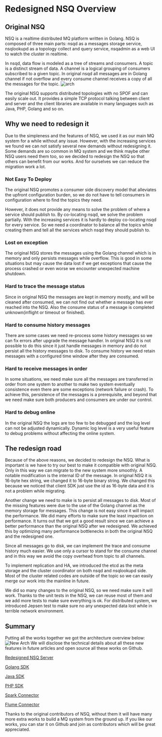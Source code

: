 # Redesigned NSQ Overview

## Original NSQ

NSQ is a realtime distributed MQ platform written in Golang. NSQ is composed of three main parts: nsqd as a messages storage service, nsqlookupd as a topology collect and query service, nsqadmin as a web UI to watch the cluster in realtime.

In nsqd, data flow is modeled as a tree of streams and consumers. A topic is a distinct stream of data. A channel is a logical grouping of consumers subscribed to a given topic. In original nsqd all messages are in Golang channel if not overflow and every consume channel receives a copy of all the messages for the topic. 
![arch](https://f.cloud.github.com/assets/187441/1700696/f1434dc8-6029-11e3-8a66-18ca4ea10aca.gif "arch")

The original NSQ supports distributed topologies with no SPOF and can easily scale out. It provides a simple TCP protocol talking between client and server and the client libraries are available in many languages such as Java, PHP, Golang and so on.

## Why we need to redesign it

Due to the simpleness and the features of NSQ, we used it as our main MQ system for a while without any issue. However, with the increasing services we found we can not satisfy several new demands without redesigning it. Some demands are so common in MQ system and we think maybe other NSQ users need them too, so we decided to redesign the NSQ so that others can benefit from our works. And for ourselves we can reduce the migration work a lot.

### Not Easy To Deploy

The original NSQ promotes a consumer side discovery model that alleviates the upfront configuration burden, so we do not have to tell consumers in configuration where to find the topics they need.

However, it does not provide any means to solve the problem of where a service should publish to. By co-locating nsqd, we solve the problem partially. With the increasing services it is hardly to deploy co-locating nsqd for every service. So we need a coordinator to balance all the topics while creating them and tell all the services which nsqd they should publish to.

### Lost on exception

The original NSQ stores the messages using the Golang channel which is in memory and only persists messages while overflow. This is good in some situations but may cause the data lost if we get exceptions that cause the process crashed or even worse we encounter unexpected machine shutdown.

### Hard to trace the message status

Since in original NSQ the messages are kept in memory mostly, and will be cleaned after consumed, we can not find out whether a message has ever reached into the NSQ. Also the consume status of a message is completed unknown(inflight or timeout or finished).

### Hard to consume history messages

There are some cases we need re-process some history messages so we can fix errors after upgrade the message handler. In original NSQ it is not possible to do this since it just handle messages in memory and do not persist all the history messages to disk. To consume history we need retain messages with a configured time window after they are consumed.

### Hard to receive messages in order

In some situations, we need make sure all the messages are transferred in order from one system to another to make two system eventually consistence even there are some exceptions (network failure or crash). To achieve this, persistence of the messages is a prerequisite, and beyond that we need make sure both producers and consumers are under our control.

### Hard to debug online

In the original NSQ the logs are too few to be debugged and the log level can not be adjusted dynamically. Dynamic log level is a very useful feature to debug problems without affecting the online system.

## The redesign road

Because of the above reasons, we decided to redesign the NSQ. What is important is we have to try our best to make it compatible with original NSQ. Only in this way we can migrate to the new system more smoothly. A notable modification is the internal ID of the message. In original NSQ it is 16-byte hex string, we changed it to 16-byte binary string. We changed this because we noticed that client SDK just use the id as 16-byte data and it is not a problem while migrating.

Another change we need to make is to persist all messages to disk. Most of the missing features were due to the use of the Golang channel as the memory storage for messages. This change is not easy since it will impact the performance. We did many efforts to make sure the least impaction on performance. It turns out that we got a good result since we can achieve a better performance than the original NSQ after we redesigned. We achieved this by optimizing many performance bottlenecks in both the original NSQ and the redesigned one.

Since all messages go to disk, we can implement the trace and consume history much easier. We use only a cursor to stand for the consume channel and in this way we avoid the copy overhead from topic to all channels.

To implement replication and HA, we introduced the etcd as the meta storage and the cluster coordinator on both nsqd and nsqlookupd side. Most of the cluster related codes are outside of the topic so we can easily merge our work into the mainline in future.

We did so many changes to the original NSQ, so we need make sure it will work. Thanks to the unit tests in the NSQ, we can reuse most of them and we add more tests to make sure everything is ok. For distributed system, we introduced Jepsen test to make sure no any unexpected data lost while in terrible network environment.

## Summary

Putting all the works together we got the architecture overview below: 
![New Arch](https://raw.githubusercontent.com/youzan/nsq/master/doc/NSQ%20redesigned%20arch.png "New arch")
We will disclose the technical details about all these new features in future articles and open source all these works on Github.

[Redesigned NSQ Server](https://github.com/youzan/nsq)

[Golang SDK](https://github.com/absolute8511/go-nsq)

[Java SDK](https://github.com/youzan/nsqJavaSDK)

[PHP SDK](https://github.com/youzan/php-nsq-client)

[Spark Connector](https://github.com/youzan/spark-nsq-consumer)

[Flume Connector](https://github.com/DoraALin/flume-nsq-sink)

Thanks to the original contributors of NSQ, without them it will have many more extra works to build a MQ system from the ground up. If you like our works, you can star it on Github and join as contributors which will be great appreciated.

